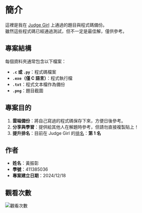 # 簡介

這裡是我在 [Judge Girl](http://120.126.151.220/problems/domains) 上通過的題目與程式碼備份。  
雖然這些程式碼已經通過測試，但不一定是最佳解，僅供參考。 

## 專案結構

每個資料夾通常包含以下檔案：

- **`.c` 或 `.py`**：程式碼檔案  
- **`.exe`（僅 C 語言）**：程式執行檔  
- **`.txt`**：程式文本檔作為備份  
- **`.png`**：題目截圖

## 專案目的

1. **雲端備份**：將自己寫過的程式碼保存下來，方便日後參考。  
2. **分享與學習**：提供給其他人在解題時參考，但請勿直接複製貼上！  
3. **提升排名**：目前在 Judge Girl 的[排名](http://120.126.151.220/ranklist)：**第 1 名** 

## 作者

- **姓名**：黃振彰  
- **學號**：411385036  
- **專案建立日期**：2024/12/18  

## 觀看次數

![觀看次數](https://komarev.com/ghpvc/?username=huangzz02&style=for-the-badge&color=blue)
